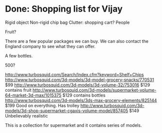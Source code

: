 # Done: Shopping list for Vijay

Rigid object
Non-rigid chip bag
Clutter: shopping cart?
People

Fruit?

There are a few popular packages we can buy. We can also contact the England company to see what they can offer.

A few bottles.

500?

http://www.turbosquid.com/Search/Index.cfm?keyword=Shelf+Chips
http://www.turbosquid.com/3d-models/3d-model-grocery-snacks/770531 $99
http://www.turbosquid.com/3d-models/3d-volume-32/753016 $129 contains fruit
http://www.turbosquid.com/3d-models/supermarket-volume-64-market-3d-max/1015375 $129 contains bottles
http://www.turbosquid.com/3d-models/3ds-max-grocery-elements/825144 $199 Good on everything. Has trolley
http://www.turbosquid.com/3d-models/3d-shop-supermarket-cgaxis-volume-model/857405 $149 Unbelievably realistic

This is a collection for supermarket and it contains series of models.



